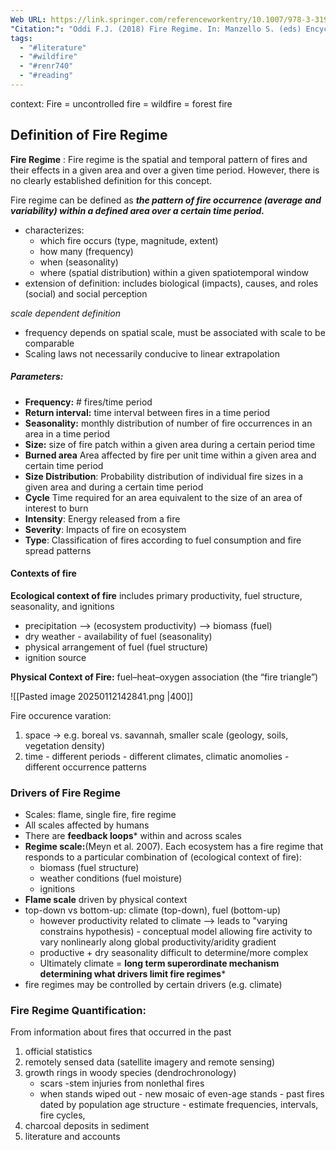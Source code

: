 ```yaml
---
Web URL: https://link.springer.com/referenceworkentry/10.1007/978-3-319-51727-8_73-1
"Citation:": "Oddi F.J. (2018) Fire Regime. In: Manzello S. (eds) Encyclopedia of Wildfires and Wildland-Urban Interface (WUI) Fires. Springer, Cham."
tags:
  - "#literature"
  - "#wildfire"
  - "#renr740"
  - "#reading"
---
```

context: Fire = uncontrolled fire = wildfire = forest fire

## Definition of Fire Regime

**Fire Regime** : Fire regime is the spatial and temporal pattern of fires and their effects in a given area and over a given time period. However, there is no clearly established definition for this concept.


Fire regime can be defined as ***the pattern of fire occurrence (average and variability) within a defined area over a certain time period.***
- characterizes:
	- which fire occurs (type, magnitude, extent)
	- how many (frequency)
	- when (seasonality)
	- where (spatial distribution) within a given spatiotemporal window
- extension of definition: includes biological (impacts), causes, and roles (social) and social perception

*scale dependent definition*
- frequency depends on spatial scale, must be associated with scale to be comparable
- Scaling laws not necessarily conducive to linear extrapolation

##### Parameters:
- **Frequency:** # fires/time period
- **Return interval:** time interval between fires in a time period
- **Seasonality:** monthly distribution of number of fire occurrences in an area in a time period
- **Size:** size of fire patch within a given area during a certain period time
- **Burned area** Area affected by fire per unit time within a given area and certain time period
- **Size Distribution**: Probability distribution of individual fire sizes in a given area and during a certain time period
- **Cycle** Time required for an area equivalent to the size of an area of interest to burn
- **Intensity**: Energy released from a fire
- **Severity**: Impacts of fire on ecosystem
- **Type**: Classification of fires according to fuel consumption and fire spread patterns
#### Contexts of fire
**Ecological context of fire** includes primary productivity, fuel structure, seasonality, and ignitions
- precipitation --> (ecosystem productivity) --> biomass (fuel)
- dry weather - availability of fuel (seasonality)
- physical arrangement of fuel (fuel structure)
- ignition source

**Physical Context of Fire:** fuel–heat–oxygen association (the “fire triangle”)

![[Pasted image 20250112142841.png |400]]

Fire occurence varation:
1. space -> e.g. boreal vs. savannah, smaller scale (geology, soils, vegetation density)
2. time - different periods - different climates, climatic anomolies - different occurrence patterns


### Drivers of Fire Regime
- Scales: flame, single fire, fire regime
- All scales  affected by humans
- There are **feedback loops*** within and across scales
- **Regime scale:**(Meyn et al. 2007). Each ecosystem has a fire regime that responds to a particular combination of (ecological context of fire):
	- biomass (fuel structure)
	- weather conditions (fuel moisture)
	- ignitions
- **Flame scale** driven by physical context
- top-down vs bottom-up: climate (top-down), fuel (bottom-up)
	- however productivity related to climate --> leads to "varying constrains hypothesis) - conceptual model allowing fire activity to vary nonlinearly along global productivity/aridity gradient
	- productive + dry seasonality difficult to determine/more complex
	- Ultimately climate = **long term superordinate mechanism determining what drivers limit fire regimes***
- fire regimes may be controlled by certain drivers (e.g. climate)


### Fire Regime Quantification:
From information about fires that occurred in the past
1. official statistics
2. remotely sensed data (satellite imagery and remote sensing)
3. growth rings in woody species (dendrochronology)
	- scars -stem injuries from nonlethal fires
	- when stands wiped out - new mosaic of even-age stands - past fires  dated by population age structure - estimate frequencies, intervals, fire cycles,
1. charcoal deposits in sediment
2. literature and accounts
